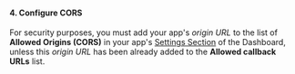 #### 4. Configure CORS

For security purposes, you must add your app's *origin URL* to the list of **Allowed Origins (CORS)** in your app's [Settings Section](${manage_url}/#/applications) of the Dashboard, unless this *origin URL* has been already added to the **Allowed callback URLs** list.
